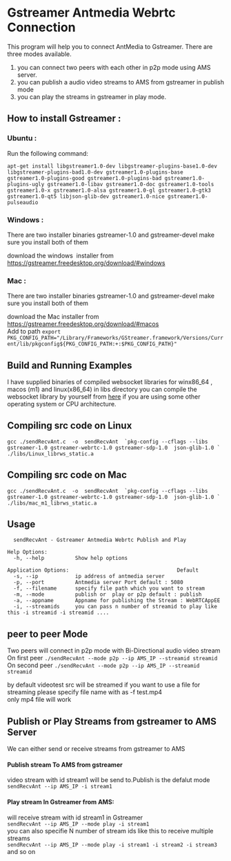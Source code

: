 # Gstreamer Antmedia Webrtc Connection
This program will help you to connect AntMedia to Gstreamer.
There are three modes available.
1. you can connect two peers with each other in p2p mode using AMS server.
2. you can publish a audio video streams to AMS from gstreamer in publish mode
3. you can play the streams in gstreamer in play mode.

## How to install Gstreamer :
### Ubuntu : 

Run the following command:
``` 
apt-get install libgstreamer1.0-dev libgstreamer-plugins-base1.0-dev libgstreamer-plugins-bad1.0-dev gstreamer1.0-plugins-base gstreamer1.0-plugins-good gstreamer1.0-plugins-bad gstreamer1.0-plugins-ugly gstreamer1.0-libav gstreamer1.0-doc gstreamer1.0-tools gstreamer1.0-x gstreamer1.0-alsa gstreamer1.0-gl gstreamer1.0-gtk3 gstreamer1.0-qt5 libjson-glib-dev gstreamer1.0-nice gstreamer1.0-pulseaudio 
```

### Windows :

There are two installer binaries gstreamer-1.0 and gstreamer-devel make sure you install both of them <br>

download the windows  installer from https://gstreamer.freedesktop.org/download/#windows

### Mac :

There are two installer binaries gstreamer-1.0 and gstreamer-devel make sure you install both of them <br>

download the Mac installer from https://gstreamer.freedesktop.org/download/#macos <br>
Add to path ``` export  PKG_CONFIG_PATH="/Library/Frameworks/GStreamer.framework/Versions/Current/lib/pkgconfig${PKG_CONFIG_PATH:+:$PKG_CONFIG_PATH}" ```


## Build and Running Examples

I have supplied binaries of compiled websocket libraries for winx86_64 , macos (m1) and linux(x86_64) in libs directory you can compile the websocket library by yourself from [here](https://github.com/OlehKulykov/librws) if you are using some other operating system or CPU architecture.

## Compiling src code on Linux
``` gcc ./sendRecvAnt.c  -o  sendRecvAnt  `pkg-config --cflags --libs gstreamer-1.0 gstreamer-webrtc-1.0 gstreamer-sdp-1.0  json-glib-1.0 ` ./libs/Linux_librws_static.a ```
## Compiling src code on Mac
``` gcc ./sendRecvAnt.c  -o  sendRecvAnt  `pkg-config --cflags --libs gstreamer-1.0 gstreamer-webrtc-1.0 gstreamer-sdp-1.0  json-glib-1.0 ` ./libs/mac_m1_librws_static.a ```

## Usage 
```
  sendRecvAnt - Gstreamer Antmedia Webrtc Publish and Play

Help Options:
  -h, --help          Show help options

Application Options:                                   Default
  -s, --ip            ip address of antmedia server 
  -p, --port          Antmedia server Port default : 5080
  -f, --filename      specify file path which you want to stream
  -m, --mode          publish or  play or p2p default : publish
  -a, --appname       Appname for publishing the Stream : WebRTCAppEE
  -i, --streamids     you can pass n number of streamid to play like this -i streamid -i streamid ....
```


## peer to peer  Mode
Two peers will connect in p2p mode with Bi-Directional audio video stream <br>
On first peer ```./sendRecvAnt --mode p2p --ip AMS_IP --streamid streamid ``` <br>
On second peer ```./sendRecvAnt --mode p2p --ip AMS_IP --streamid streamid ``` <br>

by default videotest src will be streamed if you want to use a file for streaming please specify file name with as -f test.mp4<br>
only mp4 file will work
## Publish or Play Streams from gstreamer to AMS Server 
We can either send or receive streams from gstreamer to  AMS 

#### Publish stream To AMS from gstreamer  
video stream with id stream1 will be send to.Publish is the defalut mode<br>
``` sendRecvAnt --ip AMS_IP -i stream1 ```<br>
#### Play stream In Gstreamer from AMS:
will receive  stream with id stream1 in Gstreamer  <br>
``` sendRecvAnt --ip AMS_IP --mode play -i stream1 ``` <br>
you can also specifie N number of stream ids  like this to receive multiple streams <br>
``` sendRecvAnt --ip AMS_IP --mode play -i stream1 -i stream2 -i stream3 ``` and so on
